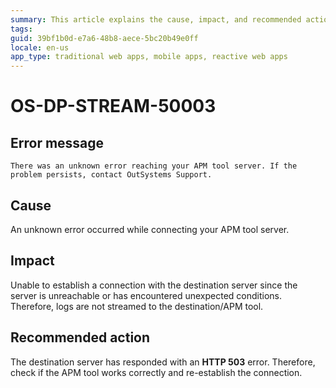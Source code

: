 ```yaml
---
summary: This article explains the cause, impact, and recommended action for an HTTP server error on the APM tool server. 
tags:
guid: 39bf1b0d-e7a6-48b8-aece-5bc20b49e0ff
locale: en-us
app_type: traditional web apps, mobile apps, reactive web apps
---
```


# OS-DP-STREAM-50003

## Error message

`There was an unknown error reaching your APM tool server. If the problem persists, contact OutSystems Support.`

## Cause

An unknown error occurred while connecting your APM tool server.

## Impact

Unable to establish a connection with the destination server since the server is unreachable or has encountered unexpected conditions. Therefore, logs are not streamed to the destination/APM tool.

## Recommended action

The destination server has responded with an **HTTP 503** error. Therefore, check if the APM tool works correctly and re-establish the connection.  
